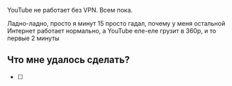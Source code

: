 YouTube не работает без VPN. Всем пока.

Ладно-ладно, просто я минут 15 просто гадал, почему у меня остальной Интернет работает нормально, а YouTube еле-еле грузит в 360p, и то первые 2 минуты
## Что мне удалось сделать? 
- [ ] 